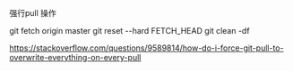 强行pull 操作


git fetch origin master
git reset --hard FETCH_HEAD
git clean -df 

https://stackoverflow.com/questions/9589814/how-do-i-force-git-pull-to-overwrite-everything-on-every-pull